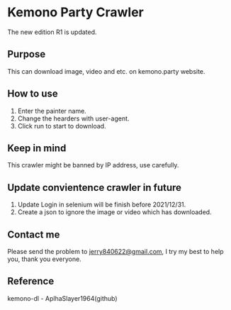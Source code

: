 # Kemono Party Crawler
The new edition R1 is updated.

## Purpose
This can download image, video and etc. on kemono.party website.

## How to use
1. Enter the painter name.
2. Change the hearders with  user-agent.
3. Click run to start to download.

## Keep in mind
This crawler might be banned by IP address, use carefully.

## Update convientence crawler in future
1. Update Login in selenium will be finish before 2021/12/31.
2. Create a json to ignore the image or video which has downloaded.

## Contact me
Please send the problem to jerry840622@gmail.com, I try my best to help you, thank you everyone.

## Reference
kemono-dl - AplhaSlayer1964(github)
